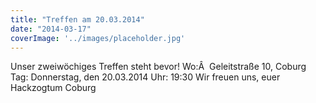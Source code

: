 ```yaml
---
title: "Treffen am 20.03.2014"
date: "2014-03-17"
coverImage: '../images/placeholder.jpg'
---
```


Unser zweiwöchiges Treffen steht bevor! Wo:Â  Geleitstraße 10, Coburg Tag: Donnerstag, den 20.03.2014 Uhr: 19:30 Wir freuen uns, euer Hackzogtum Coburg
